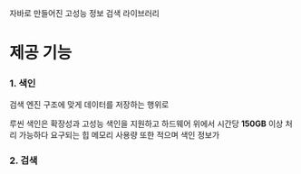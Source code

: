 자바로 만들어진 고성능 정보 검색 라이브러리

# 제공 기능
### 1. 색인

검색 엔진 구조에 맞게 데이터를 저장하는 행위로 

루씬 색인은 확장성과 고성능 색인을 지원하고
하드웨어 위에서 시간당 __150GB__ 이상 처리 가능하다
요구되는 힙 메모리 사용량 또한 적으며 색인 정보가
### 2. 검색

